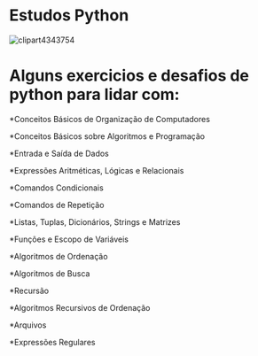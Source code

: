 # Estudos Python

![clipart4343754](https://user-images.githubusercontent.com/85850597/144335704-8722bbc6-a5f2-4835-8fda-7b0fe3426e01.png)


# Alguns exercicios e desafios de python para lidar com:

 *Conceitos Básicos de Organização de Computadores
 
 *Conceitos Básicos sobre Algoritmos e Programação
 
 *Entrada e Saída de Dados
 
 *Expressões Aritméticas, Lógicas e Relacionais
 
 *Comandos Condicionais
 
 *Comandos de Repetição
 
 *Listas, Tuplas, Dicionários, Strings e Matrizes
 
 *Funções e Escopo de Variáveis
 
 *Algoritmos de Ordenação
 
 *Algoritmos de Busca
 
 *Recursão
 
 *Algoritmos Recursivos de Ordenação
 
 *Arquivos
 
 *Expressões Regulares 
